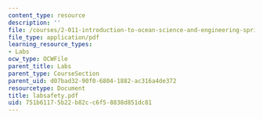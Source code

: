 ```yaml
---
content_type: resource
description: ''
file: /courses/2-011-introduction-to-ocean-science-and-engineering-spring-2006/751b61175b22b82cc6f58838d851dc81_labsafety.pdf
file_type: application/pdf
learning_resource_types:
- Labs
ocw_type: OCWFile
parent_title: Labs
parent_type: CourseSection
parent_uid: d07bad32-90f0-6804-1882-ac316a4de372
resourcetype: Document
title: labsafety.pdf
uid: 751b6117-5b22-b82c-c6f5-8838d851dc81
---
```

